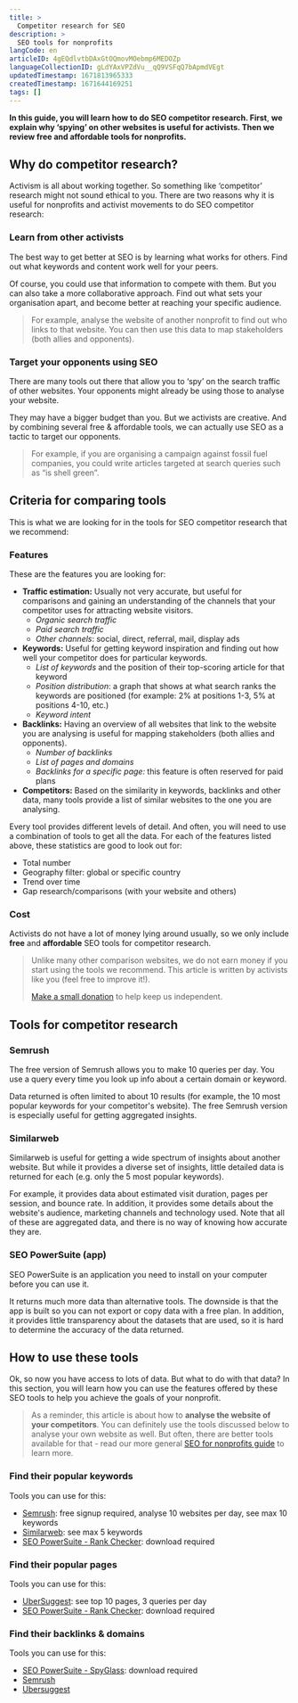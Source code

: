 ```yaml
---
title: >
  Competitor research for SEO
description: >
  SEO tools for nonprofits
langCode: en
articleID: 4gEQdlvtbDAxGtOQmovMOebmp6MEDOZp
languageCollectionID: gLdYAxVPZdVu__qQ9VSFqQ7bApmdVEgt
updatedTimestamp: 1671813965333
createdTimestamp: 1671644169251
tags: []
---
```


**In this guide, you will learn how to do SEO competitor research. First**, **we explain why ‘spying’ on other websites is useful for activists. Then we review free and affordable tools for nonprofits.**

## **Why do competitor research?**

Activism is all about working together. So something like ‘competitor’ research might not sound ethical to you. There are two reasons why it is useful for nonprofits and activist movements to do SEO competitor research:

### **Learn from other activists**

The best way to get better at SEO is by learning what works for others. Find out what keywords and content work well for your peers.

Of course, you could use that information to compete with them. But you can also take a more collaborative approach. Find out what sets your organisation apart, and become better at reaching your specific audience.

> For example, analyse the website of another nonprofit to find out who links to that website. You can then use this data to map stakeholders (both allies and opponents).

### **Target your opponents using SEO**

There are many tools out there that allow you to ‘spy’ on the search traffic of other websites. Your opponents might already be using those to analyse your website.

They may have a bigger budget than you. But we activists are creative. And by combining several free & affordable tools, we can actually use SEO as a tactic to target our opponents.

> For example, if you are organising a campaign against fossil fuel companies, you could write articles targeted at search queries such as “is shell green”.

## Criteria for comparing tools

This is what we are looking for in the tools for SEO competitor research that we recommend:

### Features

These are the features you are looking for:

-   **Traffic estimation:** Usually not very accurate, but useful for comparisons and gaining an understanding of the channels that your competitor uses for attracting website visitors.
    -   _Organic search traffic_
    -   _Paid search traffic_
    -   _Other channels_: social, direct, referral, mail, display ads
-   **Keywords:** Useful for getting keyword inspiration and finding out how well your competitor does for particular keywords.
    -   _List of keywords_ and the position of their top-scoring article for that keyword
    -   _Position distribution_: a graph that shows at what search ranks the keywords are positioned (for example: 2% at positions 1-3, 5% at positions 4-10, etc.)
    -   _Keyword intent_
-   **Backlinks:** Having an overview of all websites that link to the website you are analysing is useful for mapping stakeholders (both allies and opponents).
    -   _Number of backlinks_
    -   _List of pages and domains_
    -   _Backlinks for a specific page:_ this feature is often reserved for paid plans
-   **Competitors:** Based on the similarity in keywords, backlinks and other data, many tools provide a list of similar websites to the one you are analysing.

Every tool provides different levels of detail. And often, you will need to use a combination of tools to get all the data. For each of the features listed above, these statistics are good to look out for:

-   Total number
-   Geography filter: global or specific country
-   Trend over time
-   Gap research/comparisons (with your website and others)

### **Cost**

Activists do not have a lot of money lying around usually, so we only include **free** and **affordable** SEO tools for competitor research.

> Unlike many other comparison websites, we do not earn money if you start using the tools we recommend. This article is written by activists like you (feel free to improve it!).
> 
> [Make a small donation](/donate) to help keep us independent.

## Tools for competitor research

### Semrush

The free version of Semrush allows you to make 10 queries per day. You use a query every time you look up info about a certain domain or keyword.

Data returned is often limited to about 10 results (for example, the 10 most popular keywords for your competitor's website). The free Semrush version is especially useful for getting aggregated insights.

### Similarweb

Similarweb is useful for getting a wide spectrum of insights about another website. But while it provides a diverse set of insights, little detailed data is returned for each (e.g. only the 5 most popular keywords).

For example, it provides data about estimated visit duration, pages per session, and bounce rate. In addition, it provides some details about the website's audience, marketing channels and technology used. Note that all of these are aggregated data, and there is no way of knowing how accurate they are.

### SEO PowerSuite (app)

SEO PowerSuite is an application you need to install on your computer before you can use it.

It returns much more data than alternative tools. The downside is that the app is built so you can not export or copy data with a free plan. In addition, it provides little transparency about the datasets that are used, so it is hard to determine the accuracy of the data returned.

## How to use these tools

Ok, so now you have access to lots of data. But what to do with that data? In this section, you will learn how you can use the features offered by these SEO tools to help you achieve the goals of your nonprofit.

> As a reminder, this article is about how to **analyse the website of your competitors**. You can definitely use the tools discussed below to analyse your own website as well. But often, there are better tools available for that - read our more general [SEO for nonprofits guide](/tools/seo) to learn more.

### Find their popular keywords

Tools you can use for this:

-   [Semrush](https://www.semrush.com/analytics/organic/overview): free signup required, analyse 10 websites per day, see max 10 keywords
-   [Similarweb](https://www.similarweb.com/website/activisthandbook.org/#keywords): see max 5 keywords
-   [SEO PowerSuite - Rank Checker](https://www.link-assistant.com/help/rank-tracker/ranking-keywords.html): download required

### Find their popular pages

Tools you can use for this:

-   [UberSuggest](https://app.neilpatel.com/en/traffic_analyzer/top_pages): see top 10 pages, 3 queries per day
-   [SEO PowerSuite - Rank Checker](https://www.link-assistant.com/news/top-pages.html): download required

### Find their backlinks & domains

Tools you can use for this:

-   [SEO PowerSuite - SpyGlass](https://www.link-assistant.com/learning-hub/quick-start-guide.html#part2-3): download required
-   [Semrush](https://www.semrush.com/analytics/backlinks/overview/)
-   [Ubersuggest](https://app.neilpatel.com/en/seo_analyzer/backlinks)